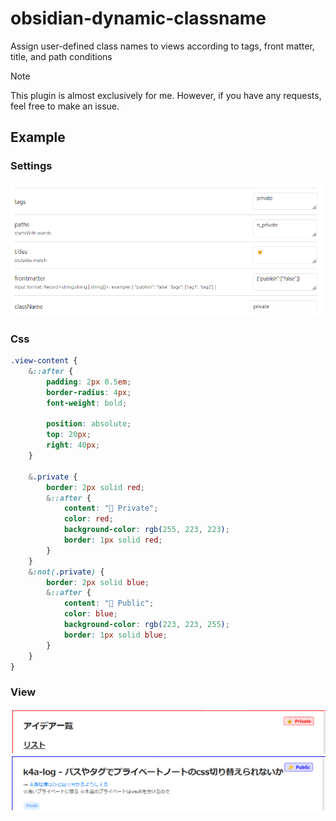 # obsidian-dynamic-classname

Assign user-defined class names to views according to tags, front matter, title, and path conditions

> [!NOTE]
> This plugin is almost exclusively for me.
> However, if you have any requests, feel free to make an issue.




## Example

### Settings

![](./assets/setting.png)

### Css

```css
.view-content {
	&::after {
		padding: 2px 0.5em;
		border-radius: 4px;
		font-weight: bold;

		position: absolute;
		top: 20px;
		right: 40px;
	}

	&.private {
        border: 2px solid red;
		&::after {
			content: "🔐 Private";
			color: red;
			background-color: rgb(255, 223, 223);
			border: 1px solid red;
		}
	}
	&:not(.private) {
		border: 2px solid blue;
		&::after {
			content: "📣 Public";
			color: blue;
			background-color: rgb(223, 223, 255);
			border: 1px solid blue;
		}
	}
}
```

### View

![](./assets/private.png)
![](./assets/public.png)

